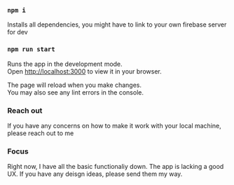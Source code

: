 ### `npm i`

Installs all dependencies, you might have to link to your own firebase server for dev


### `npm run start`

Runs the app in the development mode.\
Open [http://localhost:3000](http://localhost:3000) to view it in your browser.

The page will reload when you make changes.\
You may also see any lint errors in the console.

### Reach out 

If you have any concerns on how to make it work with your local machine, please reach out to me 

### Focus  

Right now, I have all the basic functionaliy down. The app is lacking a good UX. If you have any deisgn ideas, please send them my way.

